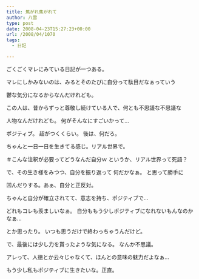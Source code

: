```yaml
---
title: 焦がれ焦がれて
author: 八雲
type: post
date: 2008-04-23T15:27:23+00:00
url: /2008/04/1070
tags:
  - 日記

---
```

ごくごくマレにみている日記が一つある。
  
マレにしかみないのは、みるとそのたびに自分って駄目だなぁっていう
  
鬱な気分になるからなんだけれども。

この人は、昔からずっと尊敬し続けている人で、何とも不思議な不思議な
  
人物なんだけれども。 何がそんなにすごいかって…
  
ポジティブ。 超がつくくらい。 後は、何だろ。
  
ちゃんと一日一日を生きてる感じ。リアル世界で。
  
＃こんな注釈が必要ってどうなんだ自分ｗ というか、リアル世界って死語？

で、その生き様をみつつ、自分を振り返って 何だかなぁ。 と思って勝手に
  
凹んだりする。あぁ、自分と正反対。
  
ちゃんと自分が確立されてて、意志を持ち、ポジティブで…
  
どれもコレも羨ましいなぁ。 自分ももう少しポジティブになれないもんなのかなぁ…
  
とか思ったり。 いつも思うだけで終わっちゃうんだけど。

で、最後には少し力を貰ったような気になる。 なんか不思議。
  
アレって、人徳とか云々じゃなくて、ほんとの意味の魅力だよなぁ…

もう少し私もポジティブに生きたいな。正直。
